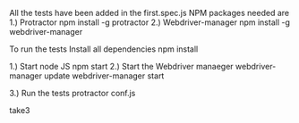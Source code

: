 All the tests have been added in the first.spec.js
NPM packages needed are
1.) Protractor
  npm install -g protractor
2.) Webdriver-manager
  npm install -g webdriver-manager


To run the tests
Install all dependencies
npm install

 1.) Start node JS
 npm start
2.) Start the Webdriver manaeger
  webdriver-manager update
  webdriver-manager start



3.) Run the tests
protractor conf.js

take3
